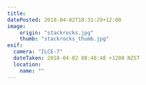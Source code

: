 ```yaml
---
title: 
datePosted: 2018-04-02T18:31:29+12:00
image: 
    origin: "stackrocks.jpg"
    thumb: "stackrocks_thumb.jpg"
exif:
  camera: "ILCE-7"
  dateTaken: 2018-04-02 08:48:48 +1200 NZST
  location:
    name: ""
---
```



	